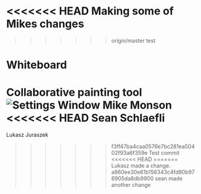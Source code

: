 
<<<<<<< HEAD
Making some of Mikes changes
=======

>>>>>>> origin/master
test
# Whiteboard
Collaborative painting tool
![Settings Window](https://raw.github.com/elluck91/Whiteboard/master/src/CS151/image.png)
Mike Monson
<<<<<<< HEAD
Sean Schlaefli
=======
Lukasz Juraszek
>>>>>>> f3ff47ba4caa0576e7bc281ea50402f93a6f359e
Test commit
<<<<<<< HEAD
=======
Lukasz made a change.
>>>>>>> a860ee30e61b156343c4fd80b976905da8db9900
sean made another change
